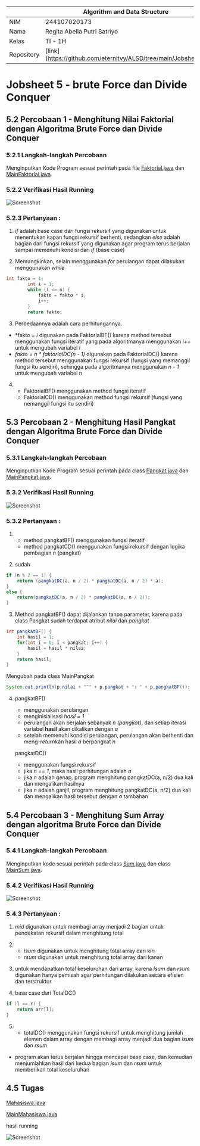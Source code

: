 |  | Algorithm and Data Structure |
|--|--|
| NIM |  244107020173|
| Nama |  Regita Abelia Putri Satriyo |
| Kelas | TI - 1H |
| Repository | [link] (https://github.com/eternitvy/ALSD/tree/main/Jobsheet5) |
  

# Jobsheet 5 - brute Force dan Divide Conquer
  

## 5.2 Percobaan 1 - Menghitung Nilai Faktorial dengan Algoritma Brute Force dan Divide Conquer


### 5.2.1 Langkah-langkah Percobaan


Menginputkan Kode Program sesuai perintah pada file [Faktorial.java](./sc_code/Faktorial.java) dan [MainFaktorial.java](./sc_code/MainFaktorial.java).


### 5.2.2 Verifikasi Hasil Running

![Screenshot](img/percobaan1.png)


### 5.2.3 Pertanyaan : 

1. *if* adalah base case dari fungsi rekursif yang digunakan untuk menentukan kapan fungsi rekursif berhenti, sedangkan *else* adalah bagian dari fungsi rekursif yang digunakan agar program terus berjalan sampai memenuhi kondisi dari *if* (base case)

2. Memungkinkan, selain menggunakan *for* perulangan dapat dilakukan menggunakan *while*
``` java
int fakto = 1;
        int i = 1;
        while (i <= n) {
            fakto = fakto * i;
            i++;
        }
        return fakto;
```

3. Perbedaannya adalah cara perhitungannya. 
- *fakto *= i* digunakan pada FaktorialBF() karena method tersebut menggunakan fungsi iteratif yang pada algoritmanya menggunakan *i++* untuk mengubah variabel *i*
- *fakto = n * faktorialDC(n - 1)* digunakan pada FaktorialDC() karena method tersebut menggunakan fungsi rekursif (fungsi yang memanggil fungsi itu sendiri), sehingga pada algoritmanya menggunakan *n - 1* untuk mengubah variabel n

4. - FaktorialBF() menggunakan method fungsi iteratif
   - FaktorialCD() menggunakan method fungsi rekursif (fungsi yang nemanggil fungsi itu sendiri)

## 5.3 Percobaan 2 - Menghitung Hasil Pangkat dengan Algoritma Brute Force dan Divide Conquer


### 5.3.1 Langkah-langkah Percobaan

Menginputkan Kode Program sesuai perintah pada class [Pangkat.java](./sc_code/Pangkat.java) dan [MainPangkat.java](./sc_code/MainPangkat.java).


### 5.3.2 Verifikasi Hasil Running

![Screenshot](img/percobaan2.png)


### 5.3.2 Pertanyaan :

1. - method pangkatBF() menggunakan fungsi iteratif
   - method pangkatCD() menggunakan fungsi rekursif dengan logika pembagian *n* (pangkat)

2. sudah
```java
if (n % 2 == 1) {
    return (pangkatDC(a, n / 2) * pangkatDC(a, n / 2) * a);
}
else {
    return(pangkatDC(a, n / 2) * pangkatDC(a, n / 2));
}
```

3. Method pangkatBF() dapat dijalankan tanpa parameter, karena pada class Pangkat sudah terdapat atribut *nilai* dan *pangkat*
``` java
int pangkatBF() {
    int hasil = 1;
    for(int i = 0; i < pangkat; i++) {
        hasil = hasil * nilai;
    }
    return hasil;
}
```

Mengubah pada class MainPangkat
```java
System.out.println(p.nilai + "^" + p.pangkat + ": " + p.pangkatBF());
```

4.  pangkatBF()
    - menggunakan perulangan
    - menginisialisasi *hasil = 1*
    - perulangan akan berjalan sebanyak *n (pangkat)*, dan setiap iterasi variabel **hasil** akan dikalikan dengan *a*
    - setelah memenuhi kondisi perulangan, perulangan akan berhenti dan meng-*return*kan hasil *a* berpangkat *n*

    pangkatDC()
    - menggunakan fungsi rekursif
    - jika *n == 1*, maka hasil perhitungan adalah *a*
    - jika *n* adalah genap, program menghitung pangkatDC(a, n/2) dua kali dan mengalikan hasilnya
    - jika *n* adalah ganjil, program menghitung pangkatDC(a, n/2) dua kali dan mengalikan hasil tersebut dengan *a* tambahan

## 5.4 Percobaan 3 - Menghitung Sum Array dengan algoritma Brute Force dan Divide Conquer


### 5.4.1 Langkah-langkah Percobaan

Menginputkan kode sesuai perintah pada class [Sum.java](./sc_code/Sum.java) dan class [MainSum.java](./sc_code/MainSum.java).


### 5.4.2 Verifikasi Hasil Running

![Screenshot](img/percobaan3.png)


### 5.4.3 Pertanyaan :

1. *mid* digunakan untuk membagi array menjadi 2 bagian untuk pendekatan rekursif dalam menghitung total

2. - *lsum* digunakan untuk menghitung total array dari kiri
   - *rsum* digunakan untuk menghitung total array dari kanan

3. untuk mendapatkan total keseluruhan dari array, karena *lsum* dan *rsum* digunakan hanya pemisah agar perhitungan dilakukan secara efisien dan terstruktur

4. base case dari TotalDC()
``` java 
if (l == r) {
    return arr[l];
}
```

5. - totalDC() menggunakan fungsi rekursif untuk menghitung jumlah elemen dalam array dengan membagi array menjadi dua bagian *lsum* dan *rsum*
- program akan terus berjalan hingga mencapai base case, dan kemudian menjumlahkan hasil dari kedua bagian *lsum* dan *rsum* untuk memberikan total keseluruhan


## 4.5 Tugas

[Mahasiswa.java](./sc_code/Mahasiswa.java)
        
[MainMahasiswa.java](./sc_code/MainMahasiswa.java)
    

hasil running

![Screenshot](img/latihan.png)